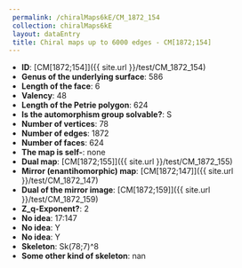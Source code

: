 ```yaml
--- 
 permalink: /chiralMaps6kE/CM_1872_154 
 collection: chiralMaps6kE
 layout: dataEntry
 title: Chiral maps up to 6000 edges - CM[1872;154]
---
```


- **ID**: [CM[1872;154]]({{ site.url }}/test/CM_1872_154)
- **Genus of the underlying surface**: 586
- **Length of the face**: 6
- **Valency**: 48
- **Length of the Petrie polygon**: 624
- **Is the automorphism group solvable?**: S
- **Number of vertices**: 78
- **Number of edges**: 1872
- **Number of faces**: 624
- **The map is self-**: none
- **Dual map**: [CM[1872;155]]({{ site.url }}/test/CM_1872_155)
- **Mirror (enantihomorphic) map**: [CM[1872;147]]({{ site.url }}/test/CM_1872_147)
- **Dual of the mirror image**: [CM[1872;159]]({{ site.url }}/test/CM_1872_159)
- **Z_q-Exponent?**: 2
- **No idea**:  17:147
- **No idea**: Y
- **No idea**: Y
- **Skeleton**: Sk(78;7)^8
- **Some other kind of skeleton**: nan
